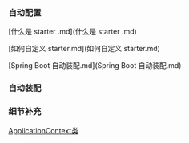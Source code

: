 

### 自动配置

 [什么是 starter .md](什么是 starter .md) 

 [如何自定义 starter.md](如何自定义 starter.md) 

 [Spring Boot 自动装配.md](Spring Boot 自动装配.md) 



### 自动装配







### 细节补充

[ApplicationContext类]()

